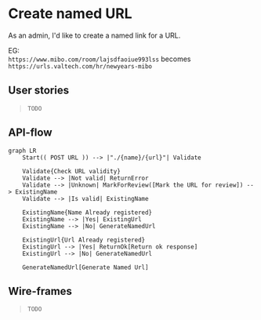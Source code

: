 # Create named URL

As an admin, I'd like to create a named link for a URL.
  
EG:  
`https://www.mibo.com/room/lajsdfaoiue993lss` becomes
`https://urls.valtech.com/hr/newyears-mibo`

## User stories

> `TODO`

## API-flow

```mermaid
graph LR
    Start(( POST URL )) --> |"./{name}/{url}"| Validate

    Validate{Check URL validity}
    Validate --> |Not valid| ReturnError
    Validate --> |Unknown| MarkForReview([Mark the URL for review]) --> ExistingName
    Validate --> |Is valid| ExistingName
    
    ExistingName{Name Already registered}
    ExistingName --> |Yes| ExistingUrl
    ExistingName --> |No| GenerateNamedUrl
    
    ExistingUrl{Url Already registered}
    ExistingUrl --> |Yes| ReturnOk[Return ok response]
    ExistingUrl --> |No| GenerateNamedUrl
    
    GenerateNamedUrl[Generate Named Url]
```

## Wire-frames

> `TODO`
